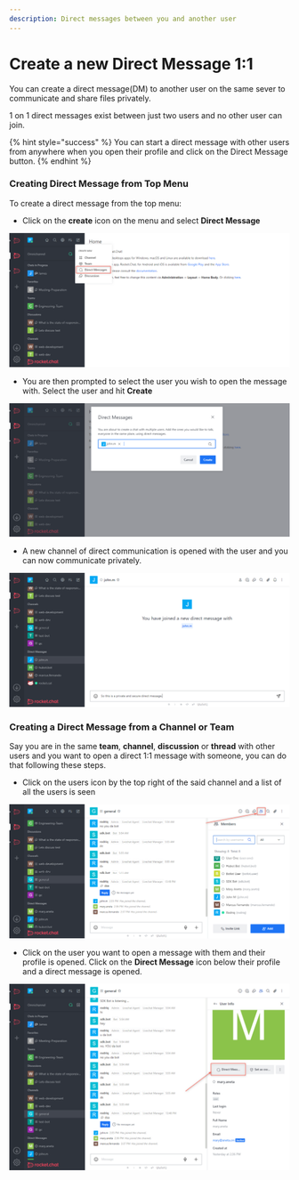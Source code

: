 ```yaml
---
description: Direct messages between you and another user
---
```


# Create a new Direct Message 1:1

You can create a direct message(DM) to another user on the same sever to communicate and share files privately.

1 on 1 direct messages exist between just two users and no other user can join.

{% hint style="success" %}
You can start a direct message with other users from anywhere when you open their profile and click on the Direct Message button.
{% endhint %}

### Creating Direct Message from Top Menu

To create a direct message from the top menu:

* Click on the **create** icon on the menu and select **Direct Message**

![](<../../../../.gitbook/assets/image (663) (1) (1) (1) (1) (1).png>)

* You are then prompted to select the user you wish to open the message with. Select the user and hit **Create**

![](<../../../../.gitbook/assets/image (633).png>)

* A new channel of direct communication is opened with the user and you can now communicate privately.

![](<../../../../.gitbook/assets/image (654) (2).png>)

### Creating a Direct Message from a Channel or Team

Say you are in the same **team**, **channel**, **discussion** or **thread** with other users and you want to open a direct 1:1 message with someone, you can do that following these steps.

* Click on the users icon by the top right of the said channel and a list of all the users is seen

![](<../../../../.gitbook/assets/image (685) (1) (1).png>)

* Click on the user you want to open a message with them and their profile is opened. Click on the **Direct Message** icon below their profile and a direct message is opened.

![](<../../../../.gitbook/assets/image (666) (1) (1) (1) (1).png>)
